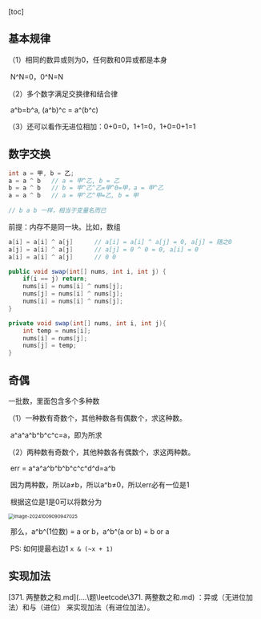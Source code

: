 [toc]

## 基本规律

（1）相同的数异或则为0，任何数和0异或都是本身

​	N^N=0，0^N=N

（2）多个数字满足交换律和结合律

​	a^b=b^a, (a^b)^c = a^(b^c)

（3）还可以看作无进位相加：0+0=0，1+1=0，1+0=0+1=1

## 数字交换

```java
int a = 甲, b = 乙;
a = a ^ b	// a = 甲^乙, b = 乙
b = a ^ b	// b = 甲^乙^乙=甲^0=甲，a = 甲^乙
a = a ^ b	// a = 甲^乙^甲=乙, b = 甲
    
// b a b 一样，相当于变量名而已
```

前提：内存不是同一块。比如，数组

```java
a[i] = a[i] ^ a[j]		// a[i] = a[i] ^ a[j] = 0, a[j] = 随之0
a[j] = a[i] ^ a[j]		// a[j] = 0 ^ 0 = 0, a[i] = 0
a[i] = a[i] ^ a[j]		// 0 0
```

```java
public void swap(int[] nums, int i, int j) {
    if(i == j) return;
    nums[i] = nums[i] ^ nums[j];
    nums[j] = nums[i] ^ nums[j];
    nums[i] = nums[i] ^ nums[j];
}

private void swap(int[] nums, int i, int j){
    int temp = nums[i];
    nums[i] = nums[j];
    nums[j] = temp;
}
```

## 奇偶

一批数，里面包含多个多种数

（1）一种数有奇数个，其他种数各有偶数个，求这种数。

​	a^a^a^b^b^c^c=a，即为所求

（2）两种数有奇数个，其他种数各有偶数个，求这两种数。

​	err = a^a^a^b^b^b^c^c^d^d=a^b

​	因为两种数，所以a≠b，所以a^b≠0，所以err必有一位是1

​	根据这位是1是0可以将数分为

<img src="https://cdn.jsdelivr.net/gh/sword4869/pic1@main/images/202410090909083.png" alt="image-20241009090947025" style="zoom: 67%;" />

​	那么，a^b^(1位数) = a or b，a^b^(a or b) = b or a

​	PS: 如何提最右边1 `x & (~x + 1)`

## 实现加法

 [371. 两整数之和.md](..\..\题\leetcode\371. 两整数之和.md) ：异或（无进位加法）和与（进位） 来实现加法（有进位加法）。

